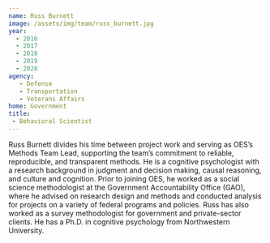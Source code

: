 ```yaml
---
name: Russ Burnett
image: /assets/img/team/russ_burnett.jpg
year:
  - 2016
  - 2017
  - 2018
  - 2019
  - 2020
agency:
   - Defense
   - Transportation
   - Veterans Affairs
home: Government
title: 
 - Behavioral Scientist
---
```


Russ Burnett divides his time between project work and serving as OES’s Methods Team Lead, supporting the team’s commitment to reliable, reproducible, and transparent methods. He is a cognitive psychologist with a research background in judgment and decision making, causal reasoning, and culture and cognition. Prior to joining OES, he worked as a social science methodologist at the Government Accountability Office (GAO), where he advised on research design and methods and conducted analysis for projects on a variety of federal programs and policies. Russ has also worked as a survey methodologist for government and private-sector clients. He has a Ph.D. in cognitive psychology from Northwestern University. 
